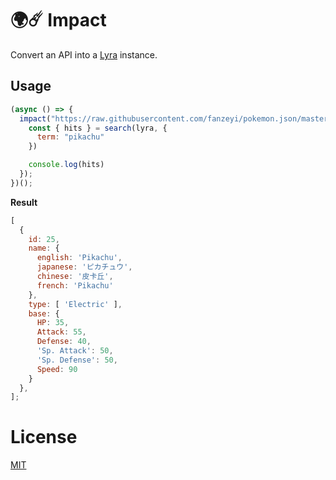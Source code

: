 # 🌍☄️️ Impact 

Convert an API into a [Lyra](https://github.com/nearform/lyra) instance.

## Usage

```js
(async () => {
  impact("https://raw.githubusercontent.com/fanzeyi/pokemon.json/master/pokedex.json").then((lyra) => {
    const { hits } = search(lyra, {
      term: "pikachu"
    })

    console.log(hits)
  });
})();
```

**Result**
```js
[
  {
    id: 25,
    name: {
      english: 'Pikachu',
      japanese: 'ピカチュウ',
      chinese: '皮卡丘',
      french: 'Pikachu'
    },
    type: [ 'Electric' ],
    base: {
      HP: 35,
      Attack: 55,
      Defense: 40,
      'Sp. Attack': 50,
      'Sp. Defense': 50,
      Speed: 90
    }
  },
];

```

# License

[MIT](/LICENSE)
